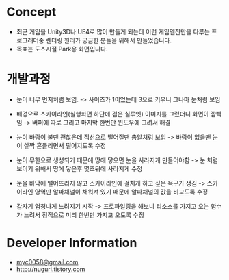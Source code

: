 # Concept

  * 최근 게임을 Unity3D나 UE4로 많이 만들게 되는데 이런 게임엔진만을 다루는 프로그래머중 렌더링 원리가 궁금한 분들을 위해서 만들었습니다.
  * 목표는 도스시절 Park용 화면입니다.

# 개발과정

  * 눈이 너무 먼지처럼 보임.
	-> 사이즈가 1이었는데 3으로 키우니 그나마 눈처럼 보임
	
  * 배경으로 스카이라인(실행화면 하단에 검은 실루엣) 이미지를 그렸더니 화면이 깜빡임
    -> 버퍼에 따로 그리고 마지막 한번만 윈도우에 그려서 해결
	
  * 눈이 바람이 불땐 괜찮은데 직선으로 떨어질땐 총알처럼 보임
    -> 바람이 없을땐 눈이 살짝 흔들리면서 떨어지도록 수정

  * 눈이 무한으로 생성되기 떄문에 땅에 닿으면 눈을 사라지게 만들어야함
    -> 눈 처럼 보이기 위해서 땅에 닿은후 몇초뒤에 사라지게 수정

  * 눈을 바닥에 떨어뜨리지 않고 스카이라인에 걸치게 하고 싶은 욕구가 생김
    -> 스카이라인 영역만 알파채널이 채워져 있기 때문에 알파채널의 값을 비교도록 수정

  * 갑자기 엄청나게 느려지기 시작
	-> 프로파일링을 해보니 리소스를 가지고 오는 함수가 느려서 정적으로 미리 한번만 가지고 오도록 수정

  
# Developer Information

  * myc0058@gmail.com
  * http://nuguri.tistory.com